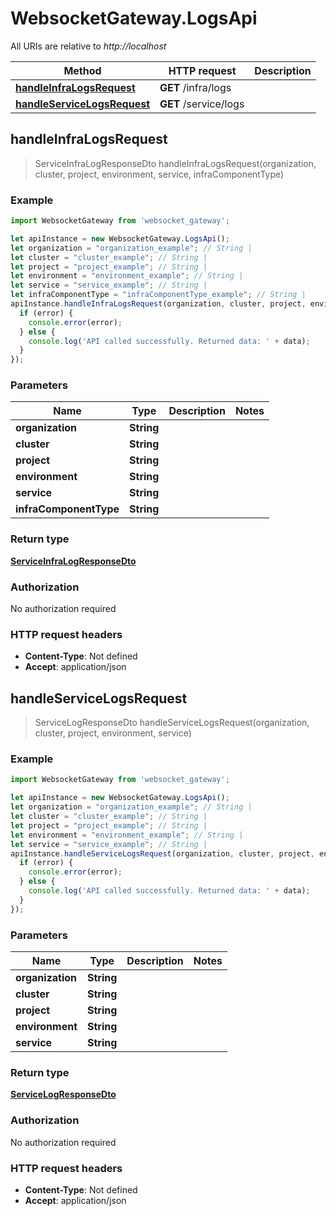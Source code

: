 # WebsocketGateway.LogsApi

All URIs are relative to *http://localhost*

Method | HTTP request | Description
------------- | ------------- | -------------
[**handleInfraLogsRequest**](LogsApi.md#handleInfraLogsRequest) | **GET** /infra/logs | 
[**handleServiceLogsRequest**](LogsApi.md#handleServiceLogsRequest) | **GET** /service/logs | 



## handleInfraLogsRequest

> ServiceInfraLogResponseDto handleInfraLogsRequest(organization, cluster, project, environment, service, infraComponentType)



### Example

```javascript
import WebsocketGateway from 'websocket_gateway';

let apiInstance = new WebsocketGateway.LogsApi();
let organization = "organization_example"; // String | 
let cluster = "cluster_example"; // String | 
let project = "project_example"; // String | 
let environment = "environment_example"; // String | 
let service = "service_example"; // String | 
let infraComponentType = "infraComponentType_example"; // String | 
apiInstance.handleInfraLogsRequest(organization, cluster, project, environment, service, infraComponentType, (error, data, response) => {
  if (error) {
    console.error(error);
  } else {
    console.log('API called successfully. Returned data: ' + data);
  }
});
```

### Parameters


Name | Type | Description  | Notes
------------- | ------------- | ------------- | -------------
 **organization** | **String**|  | 
 **cluster** | **String**|  | 
 **project** | **String**|  | 
 **environment** | **String**|  | 
 **service** | **String**|  | 
 **infraComponentType** | **String**|  | 

### Return type

[**ServiceInfraLogResponseDto**](ServiceInfraLogResponseDto.md)

### Authorization

No authorization required

### HTTP request headers

- **Content-Type**: Not defined
- **Accept**: application/json


## handleServiceLogsRequest

> ServiceLogResponseDto handleServiceLogsRequest(organization, cluster, project, environment, service)



### Example

```javascript
import WebsocketGateway from 'websocket_gateway';

let apiInstance = new WebsocketGateway.LogsApi();
let organization = "organization_example"; // String | 
let cluster = "cluster_example"; // String | 
let project = "project_example"; // String | 
let environment = "environment_example"; // String | 
let service = "service_example"; // String | 
apiInstance.handleServiceLogsRequest(organization, cluster, project, environment, service, (error, data, response) => {
  if (error) {
    console.error(error);
  } else {
    console.log('API called successfully. Returned data: ' + data);
  }
});
```

### Parameters


Name | Type | Description  | Notes
------------- | ------------- | ------------- | -------------
 **organization** | **String**|  | 
 **cluster** | **String**|  | 
 **project** | **String**|  | 
 **environment** | **String**|  | 
 **service** | **String**|  | 

### Return type

[**ServiceLogResponseDto**](ServiceLogResponseDto.md)

### Authorization

No authorization required

### HTTP request headers

- **Content-Type**: Not defined
- **Accept**: application/json

